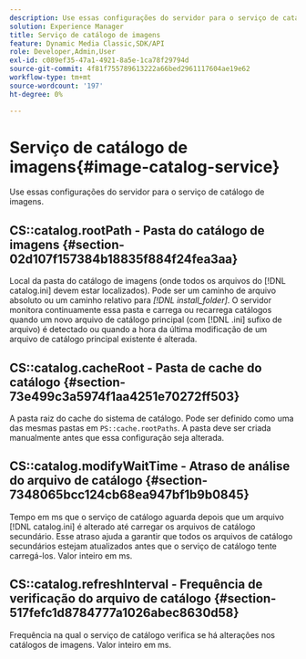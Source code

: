 ```yaml
---
description: Use essas configurações do servidor para o serviço de catálogo de imagens.
solution: Experience Manager
title: Serviço de catálogo de imagens
feature: Dynamic Media Classic,SDK/API
role: Developer,Admin,User
exl-id: c089ef35-47a1-4921-8a5e-1ca78f29794d
source-git-commit: 4f81f755789613222a66bed2961117604ae19e62
workflow-type: tm+mt
source-wordcount: '197'
ht-degree: 0%

---
```


# Serviço de catálogo de imagens{#image-catalog-service}

Use essas configurações do servidor para o serviço de catálogo de imagens.

## CS::catalog.rootPath - Pasta do catálogo de imagens {#section-02d107f157384b18835f884f24fea3aa}

Local da pasta do catálogo de imagens (onde todos os arquivos do [!DNL catalog.ini] devem estar localizados). Pode ser um caminho de arquivo absoluto ou um caminho relativo para *[!DNL install_folder]*. O servidor monitora continuamente essa pasta e carrega ou recarrega catálogos quando um novo arquivo de catálogo principal (com [!DNL .ini] sufixo de arquivo) é detectado ou quando a hora da última modificação de um arquivo de catálogo principal existente é alterada.

## CS::catalog.cacheRoot - Pasta de cache do catálogo {#section-73e499c3a5974f1aa4251e70272ff503}

A pasta raiz do cache do sistema de catálogo. Pode ser definido como uma das mesmas pastas em `PS::cache.rootPaths`. A pasta deve ser criada manualmente antes que essa configuração seja alterada.

## CS::catalog.modifyWaitTime - Atraso de análise do arquivo de catálogo {#section-7348065bcc124cb68ea947bf1b9b0845}

Tempo em ms que o serviço de catálogo aguarda depois que um arquivo [!DNL catalog.ini] é alterado até carregar os arquivos de catálogo secundário. Esse atraso ajuda a garantir que todos os arquivos de catálogo secundários estejam atualizados antes que o serviço de catálogo tente carregá-los. Valor inteiro em ms.

## CS::catalog.refreshInterval - Frequência de verificação do arquivo de catálogo {#section-517fefc1d8784777a1026abec8630d58}

Frequência na qual o serviço de catálogo verifica se há alterações nos catálogos de imagens. Valor inteiro em ms.
